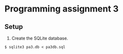 # Programming assignment 3

## Setup
1. Create the SQLite database.
```
$ sqlite3 pa3.db < pa3db.sql
```